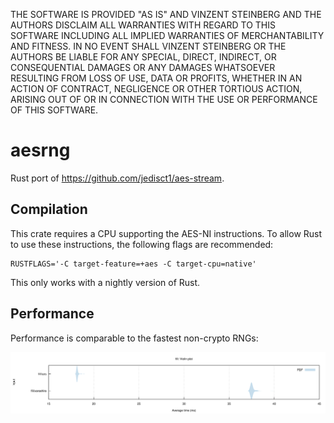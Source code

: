 THE SOFTWARE IS PROVIDED "AS IS" AND VINZENT STEINBERG AND THE AUTHORS DISCLAIM
ALL WARRANTIES WITH REGARD TO THIS SOFTWARE INCLUDING ALL IMPLIED WARRANTIES OF
MERCHANTABILITY AND FITNESS. IN NO EVENT SHALL VINZENT STEINBERG OR THE AUTHORS
BE LIABLE FOR ANY SPECIAL, DIRECT, INDIRECT, OR CONSEQUENTIAL DAMAGES OR ANY
DAMAGES WHATSOEVER RESULTING FROM LOSS OF USE, DATA OR PROFITS, WHETHER IN AN
ACTION OF CONTRACT, NEGLIGENCE OR OTHER TORTIOUS ACTION, ARISING OUT OF OR IN
CONNECTION WITH THE USE OR PERFORMANCE OF THIS SOFTWARE.


# aesrng

Rust port of https://github.com/jedisct1/aes-stream.


## Compilation

This crate requires a CPU supporting the AES-NI instructions. To allow Rust to
use these instructions, the following flags are recommended:

```
RUSTFLAGS='-C target-feature=+aes -C target-cpu=native'
```

This only works with a nightly version of Rust.


## Performance

Performance is comparable to the fastest non-crypto RNGs:

![](violin.svg)
